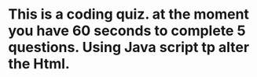 # This is a coding quiz. at the moment you have 60 seconds to complete 5 questions. Using Java script tp alter the Html.
